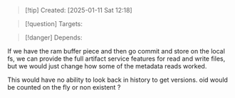 
>[!tip] Created: [2025-01-11 Sat 12:18]

>[!question] Targets: 

>[!danger] Depends: 

If we have the ram buffer piece and then go commit and store on the local fs, we can provide the full artifact service features for read and write files, but we would just change how some of the metadata reads worked.

This would have no ability to look back in history to get versions.  oid would be counted on the fly or non existent ?
